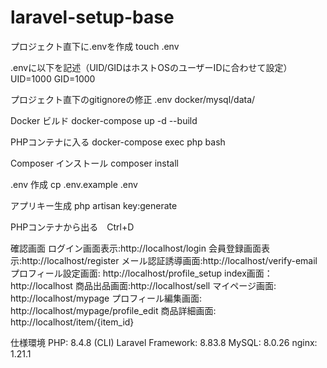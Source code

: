 # laravel-setup-base
プロジェクト直下に.envを作成
touch .env

.envに以下を記述（UID/GIDはホストOSのユーザーIDに合わせて設定）
UID=1000
GID=1000

プロジェクト直下のgitignoreの修正
.env
docker/mysql/data/

Docker ビルド 
docker-compose up -d --build

PHPコンテナに入る 
docker-compose exec php bash

Composer インストール 
composer install

.env 作成 
cp .env.example .env

アプリキー生成 
php artisan key:generate

PHPコンテナから出る　Ctrl+D

確認画面
ログイン画面表示:http://localhost/login
会員登録画面表示:http://localhost/register
メール認証誘導画面:http://localhost/verify-email
プロフィール設定画面: http://localhost/profile_setup
index画面：http://localhost
商品出品画面:http://localhost/sell
マイページ画面: http://localhost/mypage
プロフィール編集画面: http://localhost/mypage/profile_edit
商品詳細画面: http://localhost/item/{item_id}

仕様環境
PHP: 8.4.8 (CLI)
Laravel Framework: 8.83.8 
MySQL: 8.0.26
nginx: 1.21.1

